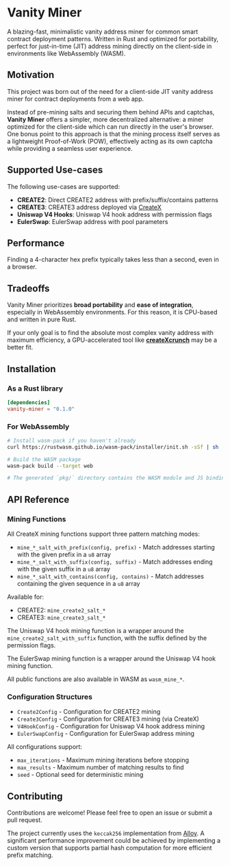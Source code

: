 # Vanity Miner

A blazing-fast, minimalistic vanity address miner for common smart contract deployment patterns. Written in Rust and optimized for portability, perfect for just-in-time (JIT) address mining directly on the client-side in environments like WebAssembly (WASM).

## Motivation

This project was born out of the need for a client-side JIT vanity address miner for contract deployments from a web app.

Instead of pre-mining salts and securing them behind APIs and captchas, **Vanity Miner** offers a simpler, more decentralized alternative: a miner optimized for the client-side which can run directly in the user's browser. One bonus point to this approach is that the mining process itself serves as a lightweight Proof-of-Work (POW), effectively acting as its own captcha while providing a seamless user experience.

## Supported Use-cases

The following use-cases are supported:

- **CREATE2**: Direct CREATE2 address with prefix/suffix/contains patterns
- **CREATE3**: CREATE3 address deployed via [CreateX](https://github.com/pcaversaccio/createx/)
- **Uniswap V4 Hooks**: Uniswap V4 hook address with permission flags
- **EulerSwap**: EulerSwap address with pool parameters

## Performance

Finding a 4-character hex prefix typically takes less than a second, even in a browser.

## Tradeoffs

Vanity Miner prioritizes **broad portability** and **ease of integration**, especially in WebAssembly environments. For this reason, it is CPU-based and written in pure Rust.

If your only goal is to find the absolute most complex vanity address with maximum efficiency, a GPU-accelerated tool like [**createXcrunch**](https://github.com/HrikB/createXcrunch/) may be a better fit.

## Installation

### As a Rust library

```toml
[dependencies]
vanity-miner = "0.1.0"
```

### For WebAssembly

```bash
# Install wasm-pack if you haven't already
curl https://rustwasm.github.io/wasm-pack/installer/init.sh -sSf | sh

# Build the WASM package
wasm-pack build --target web

# The generated `pkg/` directory contains the WASM module and JS bindings
```

## API Reference

### Mining Functions

All CreateX mining functions support three pattern matching modes:

- `mine_*_salt_with_prefix(config, prefix)` - Match addresses starting with the given prefix in a `u8` array
- `mine_*_salt_with_suffix(config, suffix)` - Match addresses ending with the given suffix in a `u8` array
- `mine_*_salt_with_contains(config, contains)` - Match addresses containing the given sequence in a `u8` array

Available for:

- CREATE2: `mine_create2_salt_*`
- CREATE3: `mine_create3_salt_*`

The Uniswap V4 hook mining function is a wrapper around the `mine_create2_salt_with_suffix` function, with the suffix defined by the permission flags.

The EulerSwap mining function is a wrapper around the Uniswap V4 hook mining function.

All public functions are also available in WASM as `wasm_mine_*`.

### Configuration Structures

- `Create2Config` - Configuration for CREATE2 mining
- `Create3Config` - Configuration for CREATE3 mining (via CreateX)
- `V4HookConfig` - Configuration for Uniswap V4 hook address mining
- `EulerSwapConfig` - Configuration for EulerSwap address mining

All configurations support:

- `max_iterations` - Maximum mining iterations before stopping
- `max_results` - Maximum number of matching results to find
- `seed` - Optional seed for deterministic mining

## Contributing

Contributions are welcome! Please feel free to open an issue or submit a pull request.

The project currently uses the `keccak256` implementation from [Alloy](https://crates.io/crates/alloy-primitives). A significant performance improvement could be achieved by implementing a custom version that supports partial hash computation for more efficient prefix matching.
